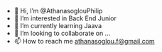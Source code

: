- 👋 Hi, I’m @AthanasoglouPhilip
- 👀 I’m interested in Back End Junior
- 🌱 I’m currently learning Jaava
- 💞️ I’m looking to collaborate on ...
- 📫 How to reach me athanasoglou.f@gmail.com

<!---
AthanasoglouPhilip/AthanasoglouPhilip is a ✨ special ✨ repository because its `README.md` (this file) appears on your GitHub profile.
You can click the Preview link to take a look at your changes.
--->
